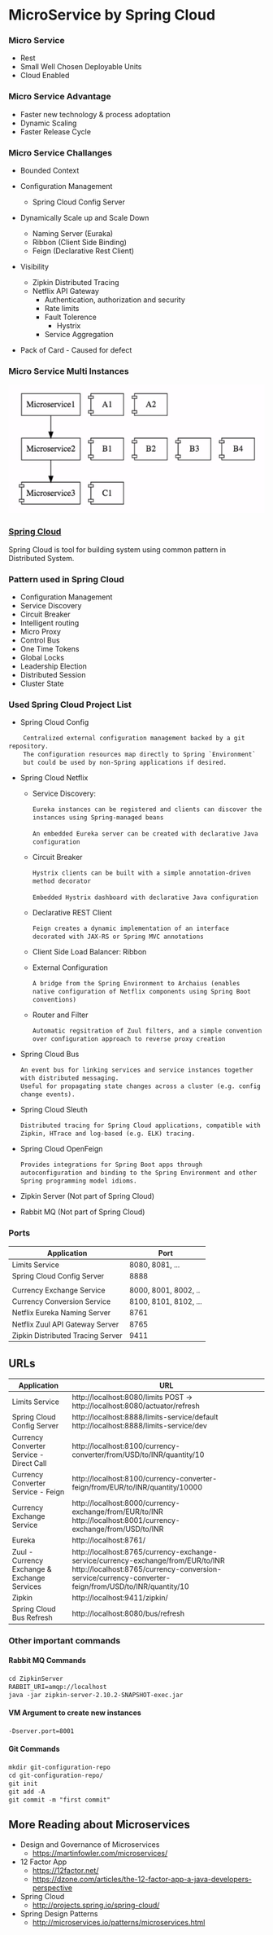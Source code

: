 # MicroService by Spring Cloud

### Micro Service
- Rest
- Small Well Chosen Deployable Units
- Cloud Enabled

### Micro Service Advantage
- Faster new technology & process adoptation
- Dynamic Scaling
- Faster Release Cycle


### Micro Service Challanges
- Bounded Context
- Configuration Management 
    - Spring Cloud Config Server
- Dynamically Scale up and Scale Down
    - Naming Server (Euraka)
    - Ribbon (Client Side Binding)
    - Feign (Declarative Rest Client)
- Visibility
    - Zipkin Distributed Tracing
    - Netflix API Gateway
        - Authentication, authorization and security
        - Rate limits
        - Fault Tolerence
            - Hystrix
        - Service Aggregation

- Pack of Card - Caused for defect


### Micro Service Multi Instances

![Multi Instances Micro Services](Multi%20Instances%20Micro%20Services.png)


### [Spring Cloud](http://projects.spring.io/spring-cloud/)

Spring Cloud is tool for building system using common pattern in Distributed System.



### Pattern used in Spring Cloud
- Configuration Management
- Service Discovery
- Circuit Breaker
- Intelligent routing
- Micro Proxy
- Control Bus
- One Time Tokens
- Global Locks
- Leadership Election
- Distributed Session
- Cluster State

### Used Spring Cloud Project List

- Spring Cloud Config 
```
    Centralized external configuration management backed by a git repository. 
    The configuration resources map directly to Spring `Environment` 
    but could be used by non-Spring applications if desired.
```    
- Spring Cloud Netflix
    - Service Discovery: 
        ```
        Eureka instances can be registered and clients can discover the instances using Spring-managed beans

        An embedded Eureka server can be created with declarative Java configuration
        ```
    - Circuit Breaker
        ```
        Hystrix clients can be built with a simple annotation-driven method decorator
        
        Embedded Hystrix dashboard with declarative Java configuration
        ```

    - Declarative REST Client
        ```
        Feign creates a dynamic implementation of an interface decorated with JAX-RS or Spring MVC annotations
        ```
    - Client Side Load Balancer: Ribbon
    - External Configuration
        ```
        A bridge from the Spring Environment to Archaius (enables native configuration of Netflix components using Spring Boot conventions)
        ```
    - Router and Filter
        ```
        Automatic regsitration of Zuul filters, and a simple convention over configuration approach to reverse proxy creation
        
        ```
  
- Spring Cloud Bus
    ```
    An event bus for linking services and service instances together with distributed messaging. 
    Useful for propagating state changes across a cluster (e.g. config change events).
    ```
- Spring Cloud Sleuth

    ```
    Distributed tracing for Spring Cloud applications, compatible with Zipkin, HTrace and log-based (e.g. ELK) tracing.
    ```

- Spring Cloud OpenFeign
    ```
    Provides integrations for Spring Boot apps through autoconfiguration and binding to the Spring Environment and other Spring programming model idioms.
    ```
- Zipkin Server (Not part of Spring Cloud)
- Rabbit MQ (Not part of Spring Cloud)



### Ports

|     Application       |     Port          |
| ------------- | ------------- |
| Limits Service | 8080, 8081, ... |
| Spring Cloud Config Server | 8888 |
|  |  |
| Currency Exchange Service | 8000, 8001, 8002, ..  |
| Currency Conversion Service | 8100, 8101, 8102, ... |
| Netflix Eureka Naming Server | 8761 |
| Netflix Zuul API Gateway Server | 8765 |
| Zipkin Distributed Tracing Server | 9411 |



## URLs

|     Application       |     URL          |
| ------------- | ------------- |
| Limits Service | http://localhost:8080/limits POST -> http://localhost:8080/actuator/refresh|
|Spring Cloud Config Server| http://localhost:8888/limits-service/default http://localhost:8888/limits-service/dev |
|  Currency Converter Service - Direct Call| http://localhost:8100/currency-converter/from/USD/to/INR/quantity/10|
|  Currency Converter Service - Feign| http://localhost:8100/currency-converter-feign/from/EUR/to/INR/quantity/10000|
| Currency Exchange Service | http://localhost:8000/currency-exchange/from/EUR/to/INR http://localhost:8001/currency-exchange/from/USD/to/INR|
| Eureka | http://localhost:8761/|
| Zuul - Currency Exchange & Exchange Services | http://localhost:8765/currency-exchange-service/currency-exchange/from/EUR/to/INR http://localhost:8765/currency-conversion-service/currency-converter-feign/from/USD/to/INR/quantity/10|
| Zipkin | http://localhost:9411/zipkin/ |
| Spring Cloud Bus Refresh | http://localhost:8080/bus/refresh |


### Other important commands

#### Rabbit MQ Commands
```
cd ZipkinServer
RABBIT_URI=amqp://localhost 
java -jar zipkin-server-2.10.2-SNAPSHOT-exec.jar
```

#### VM Argument to create new instances

```
-Dserver.port=8001
```


#### Git Commands

```
mkdir git-configuration-repo
cd git-configuration-repo/
git init
git add -A
git commit -m "first commit"
```

## More Reading about Microservices
- Design and Governance of Microservices
    - https://martinfowler.com/microservices/
- 12 Factor App 
    - https://12factor.net/
    - https://dzone.com/articles/the-12-factor-app-a-java-developers-perspective
- Spring Cloud
    - http://projects.spring.io/spring-cloud/
- Spring Design Patterns
    - http://microservices.io/patterns/microservices.html